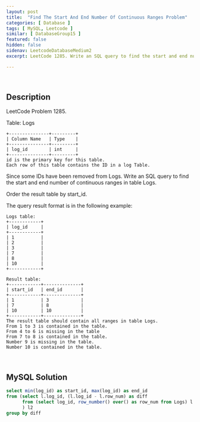 ```yaml
---
layout: post
title:  "Find The Start And End Number Of Continuous Ranges Problem"
categories: [ Database ]
tags: [ MySQL, Leetcode ]
similar: [ DatabaseGroup15 ]
featured: false
hidden: false
sidenav: LeetcodeDatabaseMedium2
excerpt: LeetCode 1285. Write an SQL query to find the start and end number of continuous ranges in table Logs.

---
```


<br />

## Description

LeetCode Problem 1285. 

Table: Logs

```
+---------------+---------+
| Column Name   | Type    |
+---------------+---------+
| log_id        | int     |
+---------------+---------+
id is the primary key for this table.
Each row of this table contains the ID in a log Table.
```

Since some IDs have been removed from Logs. Write an SQL query to find the start and end number of continuous ranges in table Logs.

Order the result table by start_id.

The query result format is in the following example:

```
Logs table:
+------------+
| log_id     |
+------------+
| 1          |
| 2          |
| 3          |
| 7          |
| 8          |
| 10         |
+------------+

Result table:
+------------+--------------+
| start_id   | end_id       |
+------------+--------------+
| 1          | 3            |
| 7          | 8            |
| 10         | 10           |
+------------+--------------+
The result table should contain all ranges in table Logs.
From 1 to 3 is contained in the table.
From 4 to 6 is missing in the table
From 7 to 8 is contained in the table.
Number 9 is missing in the table.
Number 10 is contained in the table.
```

<br />

## MySQL Solution


```sql
select min(log_id) as start_id, max(log_id) as end_id
from (select l.log_id, (l.log_id - l.row_num) as diff
      from (select log_id, row_number() over() as row_num from Logs) l
      ) l2
group by diff
```
